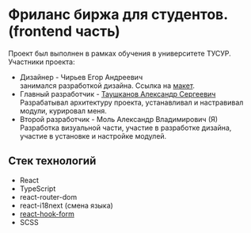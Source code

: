 # Фриланс биржа для студентов. (frontend часть)

Проект был выполнен в рамках обучения в университете ТУСУР.  
Участники проекта:
- Дизайнер - Чирьев Егор Андреевич  
занимался разработкой дизайна. Ссылка на [макет](https://www.figma.com/file/O50s3Ng9a1XBaPiabSSJzE/TUSUR-freelance-exchange?node-id=0%3A1&t=kqoZLVOvzwJcXjlj-0).
- Главный разработчик - [Таушканов Александр Сергеевич](https://t.me/retex07)  
Разрабатывал архитектуру проекта, устанавливал и настравивал модули, курировал меня.  
- Второй разработчик - Моль Александр Владимирович (Я)  
Разработка визуальной части, участие в разработке дизайна, участие в установке и настройке модулей.
 
## Стек технологий
- React
- TypeScript
- react-router-dom
- react-i18next (смена языка)
- [react-hook-form](https://react-hook-form.com/)
- SCSS
